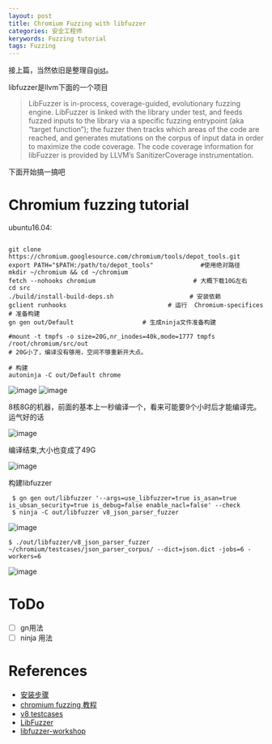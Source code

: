 ```yaml
---
layout: post
title: Chromium Fuzzing with libfuzzer
categories: 安全工程师
kerywords: Fuzzing tutorial 
tags: Fuzzing
---
```


接上篇，当然依旧是整理自[gist](https://gist.github.com/mylamour/640622641ee39edf3701544a4303cb2e)。

libfuzzer是llvm下面的一个项目
> LibFuzzer is in-process, coverage-guided, evolutionary fuzzing engine. LibFuzzer is linked with the library under test, and feeds fuzzed inputs to the library via a specific fuzzing entrypoint (aka “target function”); the fuzzer then tracks which areas of the code are reached, and generates mutations on the corpus of input data in order to maximize the code coverage. The code coverage information for libFuzzer is provided by LLVM’s SanitizerCoverage instrumentation.

下面开始搞一搞吧

#  Chromium fuzzing tutorial

ubuntu16.04:
```shell

git clone https://chromium.googlesource.com/chromium/tools/depot_tools.git
export PATH="$PATH:/path/to/depot_tools"             #使用绝对路径
mkdir ~/chromium && cd ~/chromium
fetch --nohooks chromium                           # 大概下载10G左右
cd src 
./build/install-build-deps.sh                     # 安装依赖
gclient runhooks                            # 运行  Chromium-specifices
# 准备构建
gn gen out/Default                   # 生成ninja文件准备构建

#mount -t tmpfs -o size=20G,nr_inodes=40k,mode=1777 tmpfs /root/chromium/src/out  
# 20G小了，编译没有够用，空间不够重新开大点。

# 构建
autoninja -C out/Default chrome  
```

![image](https://img.iami.xyz/images/44777163-71657800-abac-11e8-8d0b-690e5bc0b0da.png)
![image](https://img.iami.xyz/images/44777726-dff70580-abad-11e8-8c14-dc031bdb64e0.png)

8核8G的机器，前面的基本上一秒编译一个，看来可能要9个小时后才能编译完。运气好的话

![image](https://img.iami.xyz/images/44888428-c4057800-ad03-11e8-9494-1e1afa1e865a.png)

编译结束,大小也变成了49G

![image](https://img.iami.xyz/images/44888721-30cd4200-ad05-11e8-8b3e-b926f5db6d3d.png)

构建libfuzzer

```
 $ gn gen out/libfuzzer '--args=use_libfuzzer=true is_asan=true is_ubsan_security=true is_debug=false enable_nacl=false' --check
 $ ninja -C out/libfuzzer v8_json_parser_fuzzer
```
![image](https://img.iami.xyz/images/44890311-4d20ad00-ad0c-11e8-8c50-8b0707517ab0.png)

```
$ ./out/libfuzzer/v8_json_parser_fuzzer ~/chromium/testcases/json_parser_corpus/ --dict=json.dict -jobs=6 -workers=6
```
![image](https://img.iami.xyz/images/44891509-4e54d880-ad12-11e8-848d-5418dcbfb95c.png)


# ToDo

- [ ] gn用法
- [ ] ninja 用法

# References

* [安装步骤](https://security.googleblog.com/2016/08/guided-in-process-fuzzing-of-chrome.html)
* [chromium fuzzing 教程](https://chromium.googlesource.com/chromium/src/testing/libfuzzer/+/HEAD/efficient_fuzzer.md)
* [v8 testcases](https://github.com/v8/v8/tree/master/test)
* [LibFuzzer](https://llvm.org/docs/LibFuzzer.html)
* [libfuzzer-workshop](https://github.com/Dor1s/libfuzzer-workshop)
